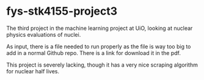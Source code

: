# fys-stk4155-project3
The third project in the machine learning project at UiO, looking at nuclear physics evaluations of nuclei.

As input, there is a file needed to run properly as the file is way too big to add in a normal Github repo. There is a link for download it in the pdf.

This project is severely lacking, though it has a very nice scraping algorithm for nuclear half lives.
